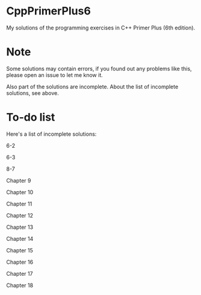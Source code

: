 # CppPrimerPlus6

My solutions of the programming exercises in C++ Primer Plus (6th edition).

# Note

Some solutions may contain errors, if you found out any problems like this, please open an issue to let me know it.

Also part of the solutions are incomplete. About the list of incomplete solutions, see above.

# To-do list

Here's a list of incomplete solutions:

6-2

6-3

8-7

Chapter 9

Chapter 10

Chapter 11

Chapter 12

Chapter 13

Chapter 14

Chapter 15

Chapter 16

Chapter 17

Chapter 18
